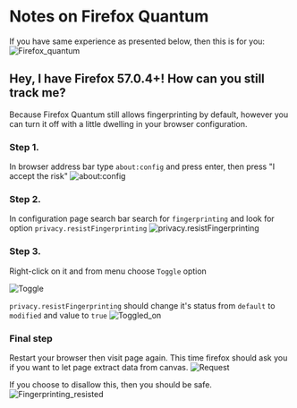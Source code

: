 # Notes on Firefox Quantum
If you have same experience as presented below, then this is for you:
![Firefox_quantum](https://i.imgur.com/ZxBIoTx.png)

## Hey, I have Firefox 57.0.4+! How can you still track me?
Because Firefox Quantum still allows fingerprinting by default, however you can turn it off with a little dwelling in your browser configuration.

### Step 1.
In browser address bar type `about:config` and press enter, then press "I accept the risk"
![about:config](https://i.imgur.com/J5VtOsH.png)

### Step 2.
In configuration page search bar search for `fingerprinting` and look for option `privacy.resistFingerprinting`
![privacy.resistFingerprinting](https://i.imgur.com/2ZhL0VB.png)

### Step 3.
Right-click on it and from menu choose `Toggle` option


![Toggle](https://i.imgur.com/DUnt2Zd.png)

`privacy.resistFingerprinting` should change it's status from `default` to `modified` and value to `true`
![Toggled_on](https://i.imgur.com/jQ9TghN.png)

### Final step
Restart your browser then visit page again. This time firefox should ask you if you want to let page extract data from canvas.
![Request](https://i.imgur.com/BgCInpu.png)

If you choose to disallow this, then you should be safe.
![Fingerprinting_resisted](https://i.imgur.com/LSnYsJS.png)